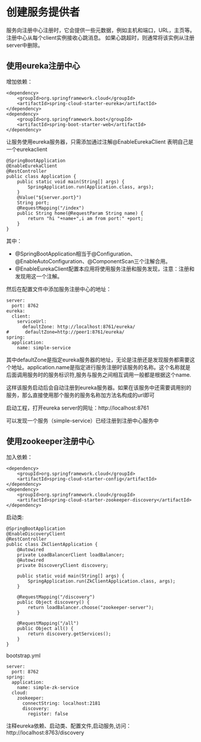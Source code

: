 # 创建服务提供者
服务向注册中心注册时，它会提供一些元数据，例如主机和端口，URL，主页等。
注册中心从每个client实例接收心跳消息。 如果心跳超时，则通常将该实例从注册server中删除。

## 使用eureka注册中心

增加依赖：

	<dependency>
		<groupId>org.springframework.cloud</groupId>
		<artifactId>spring-cloud-starter-eureka</artifactId>
	</dependency>
    <dependency>
        <groupId>org.springframework.boot</groupId>
        <artifactId>spring-boot-starter-web</artifactId>
    </dependency>
让服务使用eureka服务器，只需添加通过注解@EnableEurekaClient 表明自己是一个eurekaclient

	@SpringBootApplication
	@EnableEurekaClient
	@RestController
	public class Application {  
	    public static void main(String[] args) {
	        SpringApplication.run(Application.class, args);
	    }
	    @Value("${server.port}")
	    String port;
	    @RequestMapping("/index")
	    public String home(@RequestParam String name) {
	        return "hi "+name+",i am from port:" +port;
	    }
	}
其中：

- @SpringBootApplication相当于@Configuration、@EnableAutoConfiguration、@ComponentScan三个注解合用。
- @EnableEurekaClient配置本应用将使用服务注册和服务发现，注意：注册和发现用这一个注解。

然后在配置文件中添加服务注册中心的地址：
	
	server:
	  port: 8762
	eureka:
	  client:
	    serviceUrl:
	      defaultZone: http://localhost:8761/eureka/
	#      defaultZone=http://peer1:8761/eureka/
	spring:
	  application:
	    name: simple-service


其中defaultZone是指定eureka服务器的地址，无论是注册还是发现服务都需要这个地址。application.name是指定进行服务注册时该服务的名称。这个名称就是后面调用服务时的服务标识符,服务与服务之间相互调用一般都是根据这个name.

这样该服务启动后会自动注册到eureka服务器。如果在该服务中还需要调用别的服务，那么直接使用那个服务的服务名称加方法名构成的url即可

启动工程，打开eureka server的网址：http://localhost:8761 

可以发现一个服务（simple-service）已经注册到注册中心服务中

## 使用zookeeper注册中心

加入依赖：

	<dependency>
		<groupId>org.springframework.cloud</groupId>
		<artifactId>spring-cloud-starter-config</artifactId>
	</dependency>
	<dependency>
		<groupId>org.springframework.cloud</groupId>
		<artifactId>spring-cloud-starter-zookeeper-discovery</artifactId>
	</dependency>
启动类:

	@SpringBootApplication
	@EnableDiscoveryClient  
	@RestController
	public class ZkClientApplication {
	    @Autowired  
	    private LoadBalancerClient loadBalancer;  
	    @Autowired  
	    private DiscoveryClient discovery; 
	    
	    public static void main(String[] args) {
	        SpringApplication.run(ZkClientApplication.class, args);
	    }
	      
	    @RequestMapping("/discovery")  
	    public Object discovery() {  
	        return loadBalancer.choose("zookeeper-server");  
	    }  
	      
	    @RequestMapping("/all")  
	    public Object all() {  
	        return discovery.getServices();  
	    }  
	}


bootstrap.yml
	
	server: 
	  port: 8762  
	spring: 
	  application: 
	    name: simple-zk-service  
	  cloud: 
	    zookeeper: 
	      connectString: localhost:2181  
	      discovery: 
	        register: false 
	
注释eureka依赖、启动类、配置文件,启动服务,访问：http://localhost:8763/discovery
